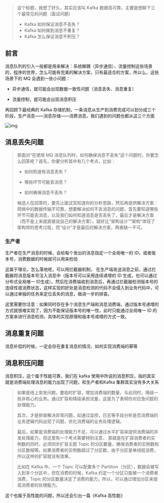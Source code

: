 > 这个标题，我想了好久，其实应该叫 Kafka 数据高可靠，主要是想聊下三个最常见的问题（面试问题）
>
> - Kafka 如何保证消息不丢失？
> - Kafka 如何做到消息不重复？
> - Kafka 怎么保证消息不积压？



## 前言

消息队列的引入一般都是用来解决：系统解耦（异步通信）、流量控制这些场景的，程序的世界，怎么可能有完美的解决方案，只有最适合的方案，所以么，这些场景下的 MQ 会遇到一些小问题：

- 异步通信，就可能会出现数据一致性问题（消息丢失、消息重复）

- 流量控制，就可能会出现消息积压

再回顾下最经典的 Kafka 存储机制，一条消息从生产到消费完成可以划分成三个阶段，生产消息——消息存储——消费消息，我们遇到的问题也都从这三个方面

![img](https://tva1.sinaimg.cn/large/007S8ZIlly1gh45cng275j30ny0bjwfr.jpg)







## 消息丢失问题

> 那面对“在使用 MQ 消息队列时，如何确保消息不丢失”这个问题时，你要怎么回答呢？首先，你要分析其中有几个考点，比如：
>
> - 如何知道有消息丢失？
>
> - 哪些环节可能丢消息？
>
> - 如何确保消息不丢失？
>
> 候选人在回答时，要先让面试官知道你的分析思路，然后再提供解决方案： 网络中的数据传输不可靠，想要解决如何不丢消息的问题，首先要知道哪些环节可能丢消息，以及我们如何知道消息是否丢失了，最后才是解决方案（而不是上来就直接说自己的解决方案）。就好比“架构设计”“架构”体现了架构师的思考过程，而“设计”才是最后的解决方案，两者缺一不可。



### 生产者

生产者在生产消息的时候，会给每个发出的消息指定一个全局唯一的 ID，或者版本号，消费数据的时候就可以用来检验

这属于理论，怎么落地呢，可以用拦截器机制， 在生产端发送消息之前，通过拦截器将消息版本号注入消息中（版本号可以采用连续递增的 ID 生成，也可以通过分布式全局唯一 ID生成）。然后在消费端收到消息后，再通过拦截器检测版本号的连续性或消费状态，这样实现的好处是消息检测的代码不会侵入到业务代码中，可以通过单独的任务来定位丢失的消息，做进一步的排查。

这里需要你注意：如果同时存在多个消息生产端和消息消费端，通过版本号递增的方式就很难实现了，因为不能保证版本号的唯一性，此时只能通过全局唯一 ID 的方案来进行消息检测，具体的实现原理和版本号递增的方式一致。



## 消息重复问题

消息补偿的时候，一定会存在重复消息的情况，如何实现消费端的幂等







## 消息积压问题

消息积压，这个属于性能可靠，我们在 kafka 使用中所说的消息积压，指的其实就是消费端处理消息的能力出现了问题，和生产者和Kafka 集群其实没有多大关系

> 如果是线上突发问题，要临时扩容，增加消费端的数量，与此同时，降级一些非核心的业务。通过扩容和降级承担流量，这是为了表明你对应急问题的处理能力。
>
> 其次，才是排查解决异常问题，如通过监控，日志等手段分析是否消费端的业务逻辑代码出现了问题，优化消费端的业务处理逻辑。
>
> 最后，如果是消费端的处理能力不足，可以通过水平扩容来提供消费端的并发处理能力，但这里有一个考点需要特别注意， 那就是在扩容消费者的实例数的同时，必须同步扩容主题 Topic 的分区数量，确保消费者的实例数和分区数相等。如果消费者的实例数超过了分区数，由于分区是单线程消费，所以这样的扩容就没有效果。
>
> 比如在 Kafka 中，一个 Topic 可以配置多个 Partition（分区），数据会被写入到多个分区中，但在消费的时候，Kafka 约定一个分区只能被一个消费者消费，Topic 的分区数量决定了消费的能力，所以，可以通过增加分区来提高消费者的处理能力。

这个也属于高性能的问题，所以还会引出一篇《Kafka 高性能》